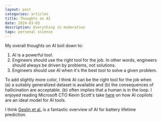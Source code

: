 ```yaml
---
layout: post
categories: articles
title: Thoughts on AI
date: 2024-03-03
description: Everything in moderation
tags: personal science
---
```


My overall thoughts on AI boil down to:
1. AI is a powerful tool.
2. Engineers should use the right tool for the job. In other words, engineers should always be driven by problems, not solutions.
3. Engineers should use AI when it's the best tool to solve a given problem.

To add slightly more color, I think AI can be the right tool for the job when (a) a suitably generalized dataset is available and (b) the consequences of hallicination are acceptable.
(b) often implies that a human is in the loop.
I enjoyed reading Microsoft CTO Kevin Scott's take [here](https://www.newyorker.com/magazine/2023/12/11/the-inside-story-of-microsofts-partnership-with-openai) on how AI copilots are an ideal model for AI tools.

I think [Geslin et al.](https://www.sciencedirect.com/science/article/abs/pii/S2542435123003197?dgcid=coauthor) is a fantastic overview of AI for battery lifetime prediction.
